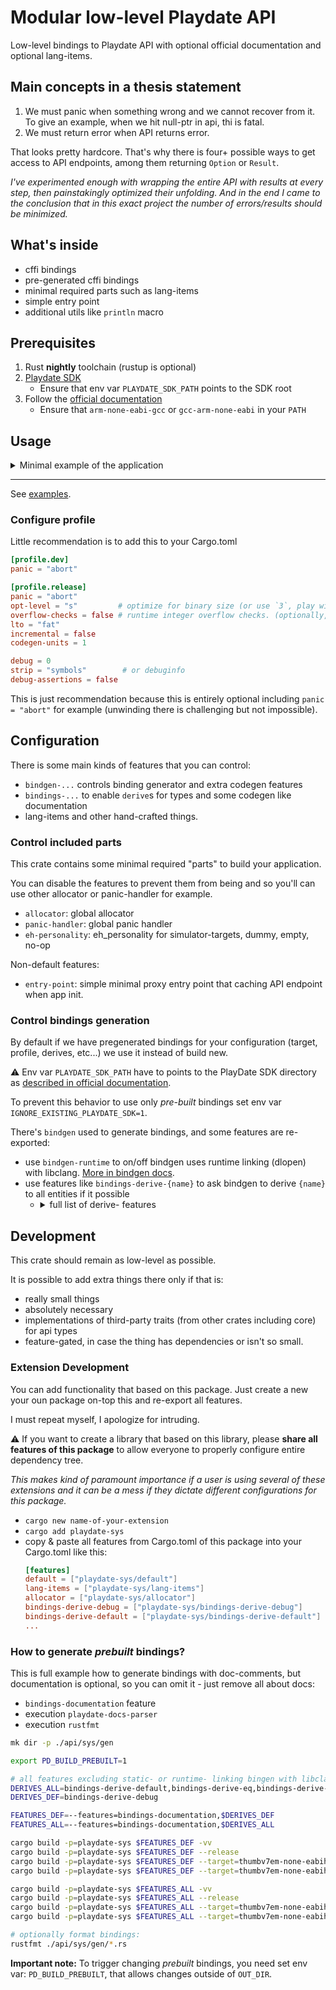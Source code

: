 # Modular low-level Playdate API

Low-level bindings to Playdate API with optional official documentation and optional lang-items.

## Main concepts in a thesis statement

1. We must panic when something wrong and we cannot recover from it. To give an example, when we hit null-ptr in api, thi is fatal.
2. We must return error when API returns error.

That looks pretty hardcore. That's why there is four+ possible ways to get access to API endpoints, among them returning `Option` or `Result`.

_I've experimented enough with wrapping the entire API with results at every step, then painstakingly optimized their unfolding. And in the end I came to the conclusion that in this exact project the number of errors/results should be minimized._


## What's inside

- cffi bindings
- pre-generated cffi bindings
- minimal required parts such as lang-items
- simple entry point
- additional utils like `println` macro


## Prerequisites

1. Rust __nightly__ toolchain (rustup is optional)
1. [Playdate SDK][sdk]
   - Ensure that env var `PLAYDATE_SDK_PATH` points to the SDK root
1. Follow the [official documentation][doc-prerequisites]
   - Ensure that `arm-none-eabi-gcc` or `gcc-arm-none-eabi` in your `PATH`

[sdk]: https://play.date/dev/#cardSDK
[doc-prerequisites]: https://sdk.play.date/Inside%20Playdate%20with%20C.html#_prerequisites


## Usage

<details><summary>Minimal example of the application</summary>

1. Setup library with crate-type
2. Add playdate-sys dependency

Cargo.toml:
```toml
[lib]
name = "example"
path = "src/lib.rs"
crate-type = [
	"dylib",     # for simulator
	"staticlib", # for hardware
]

[dependencies.pd]
package = "playdate-sys"
git = "this/repo/path.git"
```

3. Next is just minimal required initialization code and additionally code that prints all received events

src/lib.rs:
```rust
#![no_std]
use core::ffi::*;

#[macro_use]
extern crate alloc;

#[macro_use]
extern crate pd;
use pd::ffi::*;


#[no_mangle]
// Note: `_arg` is a key-code in simulator, otherwise it's just zero.
pub extern "C" fn eventHandlerShim(api: *const PlaydateAPI, event: PDSystemEvent, _arg: u32) -> c_int {
	match event {
		PDSystemEvent::kEventInit => unsafe {
			// register the API entry point
			pd::API = api;
			// get `setUpdateCallback` fn
			let f = (*(*api).system).setUpdateCallback.unwrap();
			// register update callback
			f(Some(on_update), core::ptr::null_mut());

			// `println` uses `API` internally, that set above
			println!("Init, Hello world!");
		},

		PDSystemEvent::kEventLock => println!("Lock"),
		PDSystemEvent::kEventUnlock => println!("Unlock"),
		PDSystemEvent::kEventPause => println!("Pause"),
		PDSystemEvent::kEventResume => println!("Resume"),
		PDSystemEvent::kEventLowPower => println!("LowPower"),
		PDSystemEvent::kEventTerminate => println!("Terminate"),
		PDSystemEvent::kEventInitLua => println!("InitLua"),
		// simulator only, keyboard events:
		PDSystemEvent::kEventKeyPressed => println!("KeyPressed"),
		PDSystemEvent::kEventKeyReleased => println!("KeyReleased"),
	}

	0 // zero means "OK, no error, continue please"
}

unsafe extern "C" fn on_update(_: *mut c_void) -> i32 { 1 /* `1` means "OK, continue updates" */ }
```

1. Also add the following config needed for proper build configuration

.cargo/config.toml:
```toml
[target.thumbv7em-none-eabihf]
rustflags = [
	"-Ctarget-cpu=cortex-m7",
	"-Clink-args=--emit-relocs",
	"-Crelocation-model=pic",
	"-Csoft-float=no",
	"-Clink-arg=--cref",
	"-Clink-arg=--gc-sections",
	"-Clink-arg=--entry=eventHandlerShim"
]

# Also I recommend to allow unstable options here:
[unstable]
unstable-options = true
```

5. Now build it
```shell
cargo build --lib --release --target=thumbv7em-none-eabihf -Zbuild-std=core,alloc -Zunstable-options
# Note: on windows use gcc-arm-none-eabi instead
arm-none-eabi-gcc ./target/thumbv7em-none-eabihf/release/libexample.a \
			-nostartfiles -mthumb -mcpu=cortex-m7 -mfloat-abi=hard -mfpu=fpv5-sp-d16 -D__FPU_USED=1 \
			-Wl,--cref,--gc-sections,--no-warn-mismatch,--emit-relocs -mword-relocations \
			-fno-common -fno-exceptions \
			-T$PLAYDATE_SDK_PATH/C_API/buildsupport/link_map.ld \
			-o ./target/thumbv7em-none-eabihf/release/example.elf \
			--entry eventHandlerShim
# Then prepare package with manifest and assets, place into it example.elf and call
# `$PLAYDATE_SDK_PATH/bin/pdc` with path of prepared package.
```

6. Then prepare package with manifest and assets, place into it example.elf and then
   call `$PLAYDATE_SDK_PATH/bin/pdc` with path of prepared package.
7. Install and run on device.


⚠️ Note that [cargo-playdate][cargo-playdate-crates] can do it all for you easily. Also it can build executable binaries.

</details>

- - -

See [examples](https://github.com/boozook/playdate/tree/main/api/sys/examples).


### Configure profile

Little recommendation is to add this to your Cargo.toml
```toml
[profile.dev]
panic = "abort"

[profile.release]
panic = "abort"
opt-level = "s"         # optimize for binary size (or use `3`, play with it)
overflow-checks = false # runtime integer overflow checks. (optionally, as you wish)
lto = "fat"
incremental = false
codegen-units = 1

debug = 0
strip = "symbols"        # or debuginfo
debug-assertions = false
```

This is just recommendation because this is entirely optional including `panic = "abort"` for example (unwinding there is challenging but not impossible).


## Configuration

There is some main kinds of features that you can control:
- `bindgen-...` controls binding generator and extra codegen features
- `bindings-...` to enable `derive`s for types and some codegen like documentation
- lang-items and other hand-crafted things.


### Control included parts

This crate contains some minimal required "parts" to build your application.

You can disable the features to prevent them from being and so you'll can use other allocator or panic-handler for example.

- `allocator`: global allocator
- `panic-handler`: global panic handler
- `eh-personality`: eh_personality for simulator-targets, dummy, empty, no-op

Non-default features:
- `entry-point`: simple minimal proxy entry point that caching API endpoint when app init.


### Control bindings generation

By default if we have pregenerated bindings for your configuration (target, profile, derives, etc...) we use it instead of build new.

⚠️ Env var `PLAYDATE_SDK_PATH` have to points to the PlayDate SDK directory as [described in official documentation][doc-env].

To prevent this behavior to use only _pre-built_ bindings set env var `IGNORE_EXISTING_PLAYDATE_SDK=1`.


[doc-env]: https://sdk.play.date/Inside%20Playdate%20with%20C.html#_set_playdate_sdk_path_environment_variable


There's `bindgen` used to generate bindings, and some features are re-exported:

- use `bindgen-runtime` to on/off bindgen uses runtime linking (dlopen) with libclang. [More in bindgen docs][bindgen-clang].
- use features like `bindings-derive-{name}` to ask bindgen to derive `{name}` to all entities if it possible
  - <details><summary>full list of derive- features</summary>

    - bindings-derive-default
    - bindings-derive-eq
    - bindings-derive-copy
    - bindings-derive-debug
    - bindings-derive-hash
    - bindings-derive-ord
    - bindings-derive-partialeq
    - bindings-derive-partialord

</details>

[bindgen-clang]: https://rust-lang.github.io/rust-bindgen/requirements.html?highlight=LIB#installing-clang


## Development

This crate should remain as low-level as possible.

It is possible to add extra things there only if that is:
- really small things
- absolutely necessary
- implementations of third-party traits (from other crates including core) for api types
- feature-gated, in case the thing has dependencies or isn't so small.


### Extension Development

You can add functionality that based on this package. Just create a new your oun package on-top this and re-export all features.

I must repeat myself, I apologize for intruding.

⚠️ If you want to create a library that based on this library, please __share all features of this package__
to allow everyone to properly configure entire dependency tree.

_This makes kind of paramount importance if a user is using several of these extensions and it can be a mess if they dictate different configurations for this package._

- `cargo new name-of-your-extension`
- `cargo add playdate-sys`
- copy & paste all features from Cargo.toml of this package into your Cargo.toml like this:
  ```toml
  [features]
  default = ["playdate-sys/default"]
  lang-items = ["playdate-sys/lang-items"]
  allocator = ["playdate-sys/allocator"]
  bindings-derive-debug = ["playdate-sys/bindings-derive-debug"]
  bindings-derive-default = ["playdate-sys/bindings-derive-default"]
  ...
  ```

<!-- TODO: For example see existing extensions (__🚨 TODO: LINKS HERE__). -->


### How to generate _prebuilt_ bindings?

This is full example how to generate bindings with doc-comments,
but documentation is optional, so you can omit it - just remove all about docs:
- `bindings-documentation` feature
- execution `playdate-docs-parser`
- execution `rustfmt`

```bash
mk dir -p ./api/sys/gen

export PD_BUILD_PREBUILT=1

# all features excluding static- or runtime- linking bingen with libclang:
DERIVES_ALL=bindings-derive-default,bindings-derive-eq,bindings-derive-copy,bindings-derive-debug,bindings-derive-hash,bindings-derive-ord,bindings-derive-partialeq,bindings-derive-partialord
DERIVES_DEF=bindings-derive-debug

FEATURES_DEF=--features=bindings-documentation,$DERIVES_DEF
FEATURES_ALL=--features=bindings-documentation,$DERIVES_ALL

cargo build -p=playdate-sys $FEATURES_DEF -vv
cargo build -p=playdate-sys $FEATURES_DEF --release
cargo build -p=playdate-sys $FEATURES_DEF --target=thumbv7em-none-eabihf
cargo build -p=playdate-sys $FEATURES_DEF --target=thumbv7em-none-eabihf --release

cargo build -p=playdate-sys $FEATURES_ALL -vv
cargo build -p=playdate-sys $FEATURES_ALL --release
cargo build -p=playdate-sys $FEATURES_ALL --target=thumbv7em-none-eabihf
cargo build -p=playdate-sys $FEATURES_ALL --target=thumbv7em-none-eabihf --release

# optionally format bindings:
rustfmt ./api/sys/gen/*.rs
```

__Important note:__
To trigger changing _prebuilt_ bindings, you need set env var: `PD_BUILD_PREBUILT`, that allows changes outside of `OUT_DIR`.


[cargo-playdate-crates]: https://crates.io/crates/cargo-playdate
